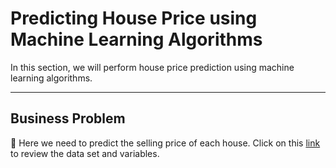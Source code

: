 # Predicting House Price using Machine Learning Algorithms
 In this section, we will perform house price prediction using machine learning algorithms.

<hr />

## Business Problem

📌 Here we need to predict the selling price of each house. Click on this <a href="https://www.kaggle.com/competitions/house-prices-advanced-regression-techniques/overview/description">link</a> to review the data set and variables.
